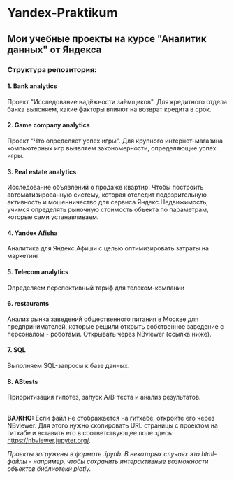 # Yandex-Praktikum
## Мои учебные проекты на курсе "Аналитик данных" от Яндекса

### Структура репозитория:
#### 1. Bank analytics </br>
Проект "Исследование надёжности заёмщиков". Для кредитного отдела банка выясняем, какие факторы влияют на возврат кредита в срок.
#### 2. Game company analytics </br>
Проект "Что определяет успех игры". Для крупного интернет-магазина компьютерных игр выявляем закономерности, определяющие успех игры.
#### 3. Real estate analytics </br>
Исследование объявлений о продаже квартир. Чтобы построить автоматизированную систему, которая отследит подозрительную активность и мошенничество для сервиса Яндекс.Недвижимость, учимся определять рыночную стоимость объекта по параметрам, которые сами устанавливаем.
#### 4. Yandex Afisha </br>
Аналитика для Яндекс.Афиши с целью оптимизировать затраты на маркетинг
#### 5. Telecom analytics </br>
Определяем перспективный тариф для телеком-компании
#### 6. restaurants </br>
Анализ рынка заведений общественного питания в Москве для предпринимателей, которые решили открыть собственное заведение с персоналом - роботами. Открывать через NBviewer (ссылка ниже).
#### 7. SQL </br>
Выполняем SQL-запросы к базе данных.
#### 8. ABtests </br>
Приоритизация гипотез, запуск A/B-теста и анализ результатов. </br>
 </br>

**ВАЖНО:** Если файл не отображается на гитхабе, откройте его через NBviewer. Для этого нужно скопировать URL страницы с проектом на гитхабе и вставить его в соответствующее поле здесь: https://nbviewer.jupyter.org/.

*Проекты загружены в формате .ipynb. В некоторых случаях это html-файлы - например, чтобы сохранить интерактивные возможности объектов библиотеки plotly.*
